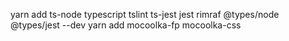 yarn add ts-node typescript tslint ts-jest jest rimraf  @types/node @types/jest --dev
yarn add mocoolka-fp mocoolka-css
